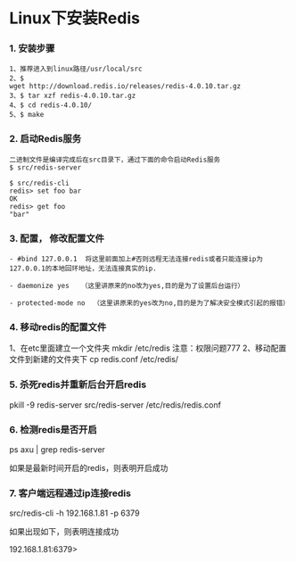 # Linux下安装Redis

### 1. 安装步骤
``` text
1、推荐进入到linux路径/usr/local/src
2、$ 
wget http://download.redis.io/releases/redis-4.0.10.tar.gz
3、$ tar xzf redis-4.0.10.tar.gz 
4、$ cd redis-4.0.10/ 
5、$ make
```

### 2. 启动Redis服务
``` text
二进制文件是编译完成后在src目录下，通过下面的命令启动Redis服务
$ src/redis-server

$ src/redis-cli
redis> set foo bar
OK
redis> get foo
"bar"
```

### 3. 配置， 修改配置文件
```text
- #bind 127.0.0.1  将这里前面加上#否则远程无法连接redis或者只能连接ip为127.0.0.1的本地回环地址，无法连接真实的ip.

- daemonize yes   （这里讲原来的no改为yes,目的是为了设置后台运行）

- protected-mode no  （这里讲原来的yes改为no,目的是为了解决安全模式引起的报错）
```


### 4. 移动redis的配置文件

1、在etc里面建立一个文件夹
   mkdir  /etc/redis
   注意：权限问题777
2、移动配置文件到新建的文件夹下
   cp  redis.conf  /etc/redis/
### 5. 杀死redis并重新后台开启redis

pkill -9 redis-server
src/redis-server /etc/redis/redis.conf

### 6. 检测redis是否开启

ps axu | grep redis-server

如果是最新时间开启的redis，则表明开启成功

### 7. 客户端远程通过ip连接redis


src/redis-cli -h 192.168.1.81 -p 6379

如果出现如下，则表明连接成功

192.168.1.81:6379>